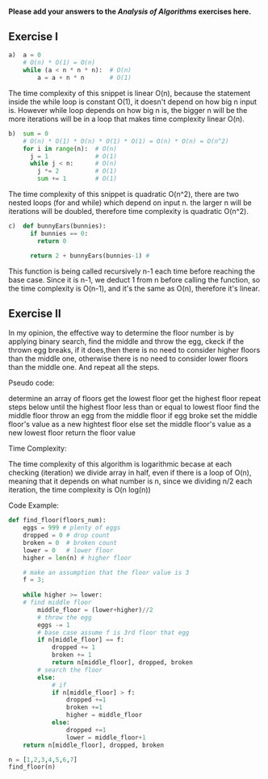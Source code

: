 #### Please add your answers to the ***Analysis of  Algorithms*** exercises here.

## Exercise I

```python
a)  a = 0
    # O(n) * O(1) = O(n)
    while (a < n * n * n):  # O(n)
        a = a + n * n       # O(1)
```
The time complexity of this snippet is linear O(n), because the statement inside the while loop is constant O(1), it doesn't depend on how big n input is. However while loop depends on how big n is, the bigger n will be the more iterations will be in a loop that makes time complexity linear O(n).

```python
b)  sum = 0
    # O(n) * O(1) * O(n) * O(1) * O(1) = O(n) * O(n) = O(n^2)
    for i in range(n):  # O(n)
      j = 1             # O(1)
      while j < n:      # O(n)
        j *= 2          # O(1)
        sum += 1        # O(1)
```
The time complexity of this snippet is quadratic O(n^2), there are two nested loops (for and while) which depend on input n. the larger n will be iterations will be doubled, therefore time complexity is quadratic O(n^2).

```python
c)  def bunnyEars(bunnies):
      if bunnies == 0:
        return 0

      return 2 + bunnyEars(bunnies-1) # 
```
This function is being called recursively n-1 each time before reaching the base case. Since it is n-1, we deduct 1 from n before calling the function, so the time complexity is O(n-1), and it's the same as O(n), therefore it's linear. 

## Exercise II


In my opinion, the effective way to determine the floor number is by applying binary search, find the middle and throw the egg, ckeck if the thrown egg breaks, if it does,then there is no need to consider higher floors than the middle one, otherwise there is no need to consider lower floors than the middle one. And repeat all the steps.  

Pseudo code: 

determine an array of floors
get the lowest floor
get the highest floor
repeat steps below until the highest floor less than or equal to lowest floor
    find the middle floor
    throw an egg from the middle floor
    if egg broke
        set the middle floor's value as a new hightest floor
    else
        set the middle floor's value as a new lowest floor 
return the floor value

Time Complexity:

The time complexity of this algorithm is logarithmic becase at each checking (iteration) we divide array in half, even if there is a loop of O(n), meaning that it depends on what number is n, since we dividing n/2 each iteration, the time complexity is O(n log(n))

Code Example:

```python
def find_floor(floors_num):
    eggs = 999 # plenty of eggs
    dropped = 0 # drop count
    broken = 0  # broken count
    lower = 0   # lower floor
    higher = len(n) # higher floor

    # make an assumption that the floor value is 3 
    f = 3; 
    
    while higher >= lower:
    # find middle floor
        middle_floor = (lower+higher)//2
        # throw the egg
        eggs -= 1
        # base case assume f is 3rd floor that egg 
        if n[middle_floor] == f:
            dropped += 1
            broken += 1
            return n[middle_floor], dropped, broken
        # search the floor
        else:
            # if 
            if n[middle_floor] > f:
                dropped +=1
                broken +=1
                higher = middle_floor
            else:
                dropped +=1
                lower = middle_floor+1
    return n[middle_floor], dropped, broken

n = [1,2,3,4,5,6,7]  
find_floor(n) 
```

    
    
    
